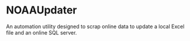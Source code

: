 # NOAAUpdater
An automation utility designed to scrap online data to update a local Excel file and an online SQL server.
